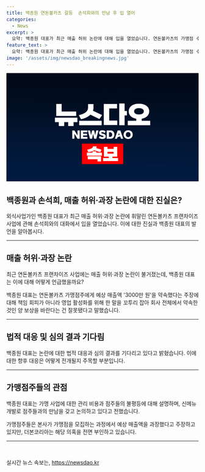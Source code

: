 ```yaml
---
title: 백종원 연돈볼카츠 갈등  손석희와의 만남 후 입 열어
categories:
  - News
excerpt: >
  요약: 백종원 대표가 최근 매출 허위 논란에 대해 입을 열었습니다. 연돈볼카츠의 가맹점 수가 줄어들었고, 매출액 과장 논란이 불거져 진실 공방이 벌어지고 있습니다. 백 대표는 가맹점주에게 약속한 매출액에 대한 주장을 부인하고, 신메뉴 개발 등을 통해 매출 증가를 모색하고 있습니다. 현재 심의 결과를 기다리고 있으며, 논란을 통해 매출을 높이기 위해 노력하겠다고 밝혔습니다.
feature_text: >
  요약: 백종원 대표가 최근 매출 허위 논란에 대해 입을 열었습니다. 연돈볼카츠의 가맹점 수가 줄어들었고, 매출액 과장 논란이 불거져 진실 공방이 벌어지고 있습니다. 백 대표는 가맹점주에게 약속한 매출액에 대한 주장을 부인하고, 신메뉴 개발 등을 통해 매출 증가를 모색하고 있습니다. 현재 심의 결과를 기다리고 있으며, 논란을 통해 매출을 높이기 위해 노력하겠다고 밝혔습니다.
image: '/assets/img/newsdao_breakingnews.jpg'
---
```


<p><img src="/assets/img/newsdao_breakingnews.jpg" alt="implanttips 속보" /></p>

<h2 data-ke-size="size26"><b>백종원과 손석희, 매출 허위·과장 논란에 대한 진실은?</b></h2>

<p data-ke-size="size16">외식사업가인 백종원 대표가 최근 매출 허위·과장 논란에 휘말린 연돈볼카츠 프랜차이즈 사업에 관해 손석희와의 대화에서 입을 열었습니다. 이에 대한 진실과 백종원 대표의 발언을 알아봅시다.</p>

<hr>

<h2 data-ke-size="size24">매출 허위·과장 논란</h2>

<p data-ke-size="size16">최근 연돈볼카츠 프랜차이즈 사업에는 매출 허위·과장 논란이 불거졌는데, 백종원 대표는 이에 대해 어떻게 언급했을까요?</p>

<p data-ke-size="size16">백종원 대표는 연돈볼카츠 가맹점주에게 예상 매출액 '3000만 원'을 약속했다는 주장에 대해 책임 회피가 아니라 영업 활성화를 위해 한 말을 꼬투리 잡아 회사 전체에서 약속한 것인 양 보상을 바란다는 건 잘못됐다고 말했습니다.</p>

<hr>

<h2 data-ke-size="size24">법적 대응 및 심의 결과 기다림</h2>

<p data-ke-size="size16">백종원 대표는 논란에 대한 법적 대응과 심의 결과를 기다리고 있다고 밝혔습니다. 이에 대한 향후 대응은 어떻게 전개될지 주목할 부분입니다.</p>

<hr>

<h2 data-ke-size="size24">가맹점주들의 관점</h2>

<p data-ke-size="size16">백종원 대표는 가맹 사업에 대한 관리 비용과 점주들의 불평등에 대해 설명하며, 신메뉴 개발로 점주들과의 만남을 갖고 논의하고 있다고 전했습니다.</p>

<p data-ke-size="size16">가맹점주들은 본사가 가맹점을 모집하는 과정에서 예상 매출액을 과장했다고 주장하고 있지만, 더본코리아는 해당 의혹을 전면 부인하고 있습니다.</p>

<hr>

<p data-ke-size="size16">&nbsp;</p>
실시간 뉴스 속보는, <a href="https://newsdao.kr" rel="dofollow">https://newsdao.kr</a>



